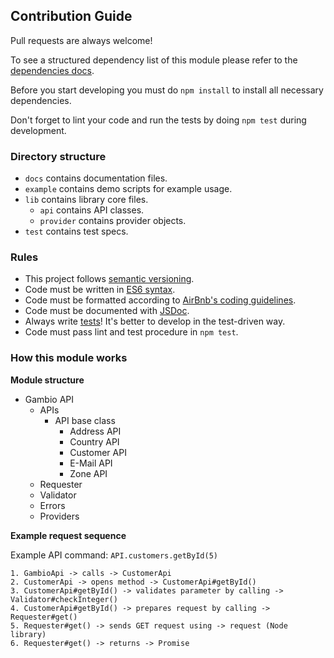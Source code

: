 ## Contribution Guide

Pull requests are always welcome!

To see a structured dependency list of this module please refer to the [dependencies docs](/DEPENDENCIES.md).

Before you start developing you must do `npm install` to install all necessary dependencies.

Don't forget to lint your code and run the tests by doing `npm test` during development.

### Directory structure

- `docs` contains documentation files.
- `example` contains demo scripts for example usage.
- `lib` contains library core files.
  - `api` contains API classes.
  - `provider` contains provider objects.
- `test` contains test specs.

### Rules

- This project follows [semantic versioning](http://semver.org/).
- Code must be written in [ES6 syntax](https://babeljs.io/docs/learn-es2015).
- Code must be formatted according to [AirBnb's coding guidelines](https://github.com/airbnb/javascript).
- Code must be documented with [JSDoc](http://usejsdoc.org).
- Always write [tests](https://mochajs.org)! It's better to develop in the test-driven way.
- Code must pass lint and test procedure in `npm test`.

### How this module works

**Module structure**
- Gambio API
  - APIs
    - API base class
      - Address API
      - Country API
      - Customer API
      - E-Mail API
      - Zone API
  - Requester
  - Validator
  - Errors
  - Providers

**Example request sequence**

Example API command: `API.customers.getById(5)`

```
1. GambioApi -> calls -> CustomerApi
2. CustomerApi -> opens method -> CustomerApi#getById()
3. CustomerApi#getById() -> validates parameter by calling -> Validator#checkInteger()
4. CustomerApi#getById() -> prepares request by calling -> Requester#get()
5. Requester#get() -> sends GET request using -> request (Node library)
6. Requester#get() -> returns -> Promise

```
